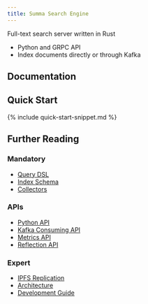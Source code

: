 ```yaml
---
title: Summa Search Engine
---
```


Full-text search server written in Rust
- Python and GRPC API
- Index documents directly or through Kafka

## Documentation

## Quick Start

{% include quick-start-snippet.md %}

## Further Reading

### Mandatory
- [Query DSL](/summa/query-dsl)
- [Index Schema](/summa/schema)
- [Collectors](/summa/collectors)

### APIs
- [Python API](/summa/python-api)
- [Kafka Consuming API](/summa/kafka-consuming-api)
- [Metrics API](/summa/metrics-api)
- [Reflection API](/summa/metrics-api)

### Expert
- [IPFS Replication](/summa/ipfs-replication)
- [Architecture](/summa/architecture)
- [Development Guide](/summa/development)
